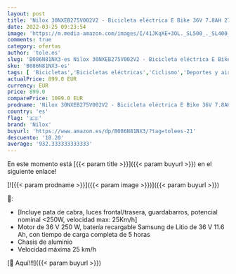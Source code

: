 ```yaml
---
layout: post
title: 'Nilox 30NXEB275V002V2 - Bicicleta eléctrica E Bike 36V 7.8AH 27.5X2.10P - X7  Motor 36 V 250 W  batería Recargable Samsung de Litio 36 V  Carga Completa 5 h  chasis Aluminio  Velocidad máxima 25 km/h'
date: 2022-03-25 09:23:54
image: 'https://m.media-amazon.com/images/I/41JKqXE+3OL._SL500_._SL400_.jpg'
comments: true
category: ofertas
author: 'tole.es'
slug: 'B086N81NX3-es Nilox 30NXEB275V002V2 - Bicicleta eléctrica E Bike 36V...'
sku: 'B086N81NX3-es'
tags: [ 'Bicicletas','Bicicletas eléctricas','Ciclismo','Deportes y aire libre','Ropa y equipo para deportes','bicicleta','nilox', ]
actualPrice: 899.0 EUR
currency: EUR
price: 899.0
comparePrice: 1099.0 EUR
prodname: 'Nilox 30NXEB275V002V2 - Bicicleta eléctrica E Bike 36V 7.8AH 27.5X2.10P - X7  Motor 36 V 250 W  batería Recargable Samsung de Litio 36 V  Carga Completa 5 h  chasis Aluminio  Velocidad máxima 25 km/h'
country: 'es'
flag: '🇪🇸'
brand: 'Nilox'
buyurl: 'https://www.amazon.es/dp/B086N81NX3/?tag=tolees-21'
descuento: '18.20'
average: '932.333333333333'
---
```


En este momento está [{{< param title >}}]({{< param buyurl >}}) en el siguiente enlace!

[![{{< param prodname >}}]({{< param image >}})]({{< param buyurl >}})

🔎:

- [Incluye pata de cabra, luces frontal/trasera, guardabarros, potencial nominal <250W, velocidad max: 25Km/h]
- Motor de 36 V 250 W, batería recargable Samsung de Litio de 36 V 11.6 Ah, con tiempo de carga completa de 5 horas
- Chasis de aluminio
- Velocidad máxima 25 km/h

[🛒 Aquí!!!]({{< param buyurl >}})
